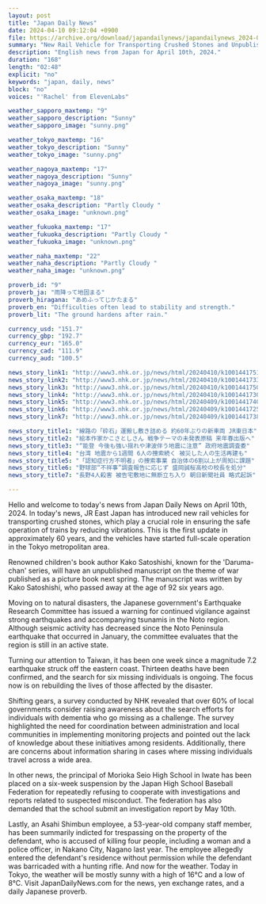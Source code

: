 ```yaml
---
layout: post
title: "Japan Daily News"
date: 2024-04-10 09:12:04 +0900
file: https://archive.org/download/japandailynews/japandailynews_2024-04-10.mp3
summary: "New Rail Vehicle for Transporting Crushed Stones and Unpublished Manuscript on War Theme to be Published, & more…"
description: "English news from Japan for April 10th, 2024."
duration: "168"
length: "02:48"
explicit: "no"
keywords: "japan, daily, news"
block: "no"
voices: "'Rachel' from ElevenLabs"

weather_sapporo_maxtemp: "9"
weather_sapporo_description: "Sunny"
weather_sapporo_image: "sunny.png"

weather_tokyo_maxtemp: "16"
weather_tokyo_description: "Sunny"
weather_tokyo_image: "sunny.png"

weather_nagoya_maxtemp: "17"
weather_nagoya_description: "Sunny"
weather_nagoya_image: "sunny.png"

weather_osaka_maxtemp: "18"
weather_osaka_description: "Partly Cloudy "
weather_osaka_image: "unknown.png"

weather_fukuoka_maxtemp: "17"
weather_fukuoka_description: "Partly Cloudy "
weather_fukuoka_image: "unknown.png"

weather_naha_maxtemp: "22"
weather_naha_description: "Partly Cloudy "
weather_naha_image: "unknown.png"

proverb_id: "9"
proverb_ja: "雨降って地固まる"
proverb_hiragana: "あめふってじかたまる"
proverb_en: "Difficulties often lead to stability and strength."
proverb_lit: "The ground hardens after rain."

currency_usd: "151.7"
currency_gbp: "192.7"
currency_eur: "165.0"
currency_cad: "111.9"
currency_aud: "100.5"

news_story_link1: "http://www3.nhk.or.jp/news/html/20240410/k10014417511000.html"
news_story_link2: "http://www3.nhk.or.jp/news/html/20240410/k10014417331000.html"
news_story_link3: "http://www3.nhk.or.jp/news/html/20240410/k10014417501000.html"
news_story_link4: "http://www3.nhk.or.jp/news/html/20240410/k10014417301000.html"
news_story_link5: "http://www3.nhk.or.jp/news/html/20240409/k10014417401000.html"
news_story_link6: "http://www3.nhk.or.jp/news/html/20240409/k10014417251000.html"
news_story_link7: "http://www3.nhk.or.jp/news/html/20240409/k10014417381000.html"

news_story_title1: "線路の「砕石」運搬し敷き詰める 約60年ぶりの新車両 JR東日本"
news_story_title2: "絵本作家かこさとしさん 戦争テーマの未発表原稿 来年春出版へ"
news_story_title3: "“能登 今後も強い揺れや津波伴う地震に注意” 政府地震調査委"
news_story_title4: "台湾 地震から1週間 6人の捜索続く 被災した人の生活再建も"
news_story_title5: "「認知症行方不明者」の捜索事業 自治体の6割以上が周知に課題"
news_story_title6: "野球部“不祥事”調査報告に応じず 盛岡誠桜高校の校長を処分"
news_story_title7: "長野4人殺害 被告宅敷地に無断立ち入り 朝日新聞社員 略式起訴"

---
```


Hello and welcome to today's news from Japan Daily News on April 10th, 2024. In today's news, JR East Japan has introduced new rail vehicles for transporting crushed stones, which play a crucial role in ensuring the safe operation of trains by reducing vibrations. This is the first update in approximately 60 years, and the vehicles have started full-scale operation in the Tokyo metropolitan area.

Renowned children's book author Kako Satoshishi, known for the 'Daruma-chan' series, will have an unpublished manuscript on the theme of war published as a picture book next spring. The manuscript was written by Kako Satoshishi, who passed away at the age of 92 six years ago.

Moving on to natural disasters, the Japanese government's Earthquake Research Committee has issued a warning for continued vigilance against strong earthquakes and accompanying tsunamis in the Noto region. Although seismic activity has decreased since the Noto Peninsula earthquake that occurred in January, the committee evaluates that the region is still in an active state.

Turning our attention to Taiwan, it has been one week since a magnitude 7.2 earthquake struck off the eastern coast. Thirteen deaths have been confirmed, and the search for six missing individuals is ongoing. The focus now is on rebuilding the lives of those affected by the disaster.

Shifting gears, a survey conducted by NHK revealed that over 60% of local governments consider raising awareness about the search efforts for individuals with dementia who go missing as a challenge. The survey highlighted the need for coordination between administration and local communities in implementing monitoring projects and pointed out the lack of knowledge about these initiatives among residents. Additionally, there are concerns about information sharing in cases where missing individuals travel across a wide area.

In other news, the principal of Morioka Seio High School in Iwate has been placed on a six-week suspension by the Japan High School Baseball Federation for repeatedly refusing to cooperate with investigations and reports related to suspected misconduct. The federation has also demanded that the school submit an investigation report by May 10th.

Lastly, an Asahi Shimbun employee, a 53-year-old company staff member, has been summarily indicted for trespassing on the property of the defendant, who is accused of killing four people, including a woman and a police officer, in Nakano City, Nagano last year. The employee allegedly entered the defendant's residence without permission while the defendant was barricaded with a hunting rifle. And now for the weather. Today in Tokyo, the weather will be mostly sunny with a high of 16°C and a low of 8°C.  Visit JapanDailyNews.com for the news, yen exchange rates, and a daily Japanese proverb.
